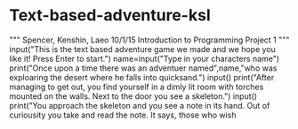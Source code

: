 # Text-based-adventure-ksl
"""
Spencer, Kenshin, Laeo
10/1/15
Introduction to Programming
Project 1
"""
input("This is the text based adventure game we made and we hope you like it! Press Enter to start.")
name=input("Type in your characters name")
print("Once upon a time there was an adventuer named",name,"who was exploaring the desert where he falls into quicksand.")
input()
print("After managing to get out, you find yourself in a dimly lit room with torches mounted on the walls. Next to the door you see a skeleton.")
input()
print("You approach the skeleton and you see a note in its hand. Out of curiousity you take and read the note. It says, those who wish 

